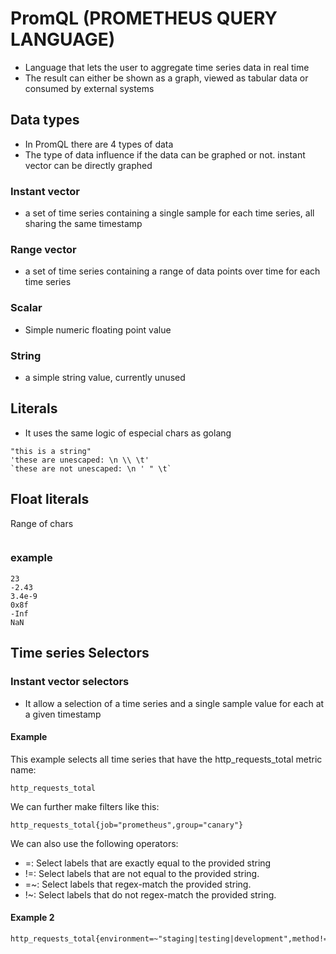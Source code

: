 # PromQL (PROMETHEUS QUERY LANGUAGE)
- Language that lets the user to aggregate time series data in real time
- The result can either be shown as a graph, viewed as tabular data or consumed by external systems
## Data types
- In PromQL there are 4 types of data
- The type of data influence if the data can be graphed or not. instant vector can be directly graphed
### Instant vector
- a set of time series containing a single sample for each time series, all sharing the same timestamp
### Range vector
- a set of time series containing a range of data points over time for each time series
### Scalar
- Simple numeric floating point value
### String
- a simple string value, currently unused
## Literals
- It uses the same logic of especial chars as golang
```
"this is a string"
'these are unescaped: \n \\ \t'
`these are not unescaped: \n ' " \t`
```
## Float literals
Range of chars
```
```
### example
```
23
-2.43
3.4e-9
0x8f
-Inf
NaN
```
## Time series Selectors
### Instant vector selectors
- It allow a selection of a time series and a single sample value for each at a given timestamp
#### Example
This example selects all time series that have the http_requests_total metric name:
```
http_requests_total
```
We can further make filters like this:
```
http_requests_total{job="prometheus",group="canary"}
```
We can also use the following operators:
- =: Select labels that are exactly equal to the provided string
- !=: Select labels that are not equal to the provided string.
- =~: Select labels that regex-match the provided string.
- !~: Select labels that do not regex-match the provided string.
#### Example 2
```
http_requests_total{environment=~"staging|testing|development",method!="GET"}
```